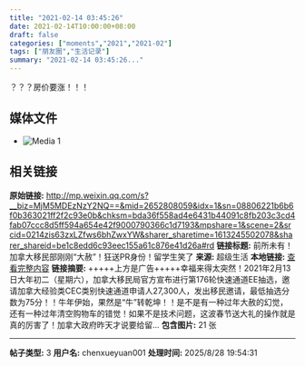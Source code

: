 ```yaml
---
title: "2021-02-14 03:45:26"
date: 2021-02-14T10:00:00+08:00
draft: false
categories: ["moments","2021","2021-02"]
tags: ["朋友圈","生活记录"]
summary: "2021-02-14 03:45:26..."
---
```


？？？房价要涨！！！

## 媒体文件

- ![Media 1](/Moments/photos/2021-02-14/202102140345260.jpg)

## 相关链接

**原始链接:** http://mp.weixin.qq.com/s?__biz=MjM5MDEzNzY2NQ==&mid=2652808059&idx=1&sn=08806221b6b6f0b363021ff2f2c93e0b&chksm=bda36f558ad4e6431b44091c8fb203c3cd4fab07ccc8d5ff594a654e42f9000790366c1d7193&mpshare=1&scene=2&srcid=0214zis63zxLZfws6bhZwxYW&sharer_sharetime=1613245502078&sharer_shareid=be1c8edd6c93eec155a61c876e41d26a#rd
**链接标题:** 前所未有！加拿大移民部刚刚“大赦”！狂送PR身份！留学生笑了
**来源:** 超级生活
**本地链接:** [查看完整内容](/link_content/2021/02/2021-02-14/link_content/)
**链接摘要:** +++++上方是广告+++++幸福来得太突然！2021年2月13日大年初二（星期六），加拿大移民局官方宣布进行第176轮快速通道EE抽选，邀请加拿大经验类CEC类别快速通道申请人27,300人，发出移民邀请，最低抽选分数为75分！！牛年伊始，果然是“牛”转乾坤！！是不是有一种过年大赦的幻觉，还有一种过年清空购物车的错觉！如果不是技术问题，这波春节送大礼的操作就是真的厉害了！加拿大政府昨天才说要给留...
**包含图片:** 21 张

---

**帖子类型:** 3
**用户名:** chenxueyuan001
**处理时间:** 2025/8/28 19:54:31